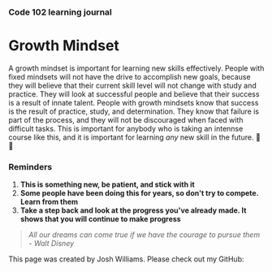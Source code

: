 ### Code 102 learning journal
# Growth Mindset

A growth mindset is important for learning new skills effectively. People with fixed mindsets will not have the drive to accomplish new goals, because they will believe that their current skill level will not change with study and practice. They will look at successful people and believe that their success is a result of innate talent. People with growth mindsets know that success is the result of practice, study, and determination. They know that failure is part of the process, and they will not be discouraged when faced with difficult tasks. This is important for anybody who is taking an intennse course like this, and it is important for learning *any* new skill in the future. :muscle: :punch:

### Reminders
1. **This is something new, be patient, and stick with it**
1. **Some people have been doing this for years, so don't try to compete. Learn from them**
1. **Take a step back and look at the progress you've already made. It shows that you will continue to make progress**

> *All our dreams can come true if we have the courage to pursue them - Walt Disney*

This page was created by Josh Williams. Please check out my GitHub: [](https://github.com/jswill88)
